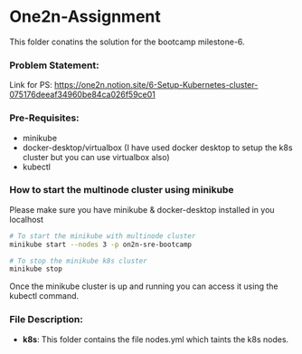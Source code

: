
# One2n-Assignment
This folder conatins the solution for the bootcamp milestone-6. 

### Problem Statement:
Link for PS: https://one2n.notion.site/6-Setup-Kubernetes-cluster-075176deeaf34960be84ca026f59ce01

### Pre-Requisites:
* minikube 
* docker-desktop/virtualbox (I have used docker desktop to setup the k8s cluster but 
you can use virtualbox also) 
* kubectl

### How to start the multinode cluster using minikube 
Please make sure you have minikube & docker-desktop installed in you localhost 

```bash 
# To start the minikube with multinode cluster  
minikube start --nodes 3 -p on2n-sre-bootcamp 

# To stop the minikube k8s cluster 
minikube stop
```
Once the minikube cluster is up and running you can access it using the kubectl command.


### File Description:

* **k8s**: This folder contains the file nodes.yml which taints the k8s nodes.
